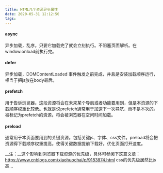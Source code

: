 ```yaml
---
title: HTML几个资源异步属性
date: 2020-05-31 12:12:50
tags:
---
```


#### async
异步加载，乱序，只要它加载完了就会立刻执行。不阻塞页面解析。在window.onload前执行完。

#### defer
异步加载，DOMContentLoaded 事件触发之前完成，并且是安装加载顺序运行，相当于把js放在body最后。

#### prefetch
用于告诉浏览器，这段资源将会在未来某个导航或者功能要用到，但是本资源的下载顺序权重比较低。也就是说prefetch通常用于加速下一次导航，而不是本次的。被标记为prefetch的资源，将会被浏览器在空闲时间加载。

#### preload
通常用于本页面要用到的关键资源，包括关键js、字体、css文件。preload将会把资源得下载顺序权重提高，使得关键数据提前下载好，优化页面打开速度。

__注：__这个影响到浏览器下载资源的优先级，具体可参阅下这篇文章：
https://www.cnblogs.com/xiaohuochai/p/9183874.html
css的优先级居然比js高...

